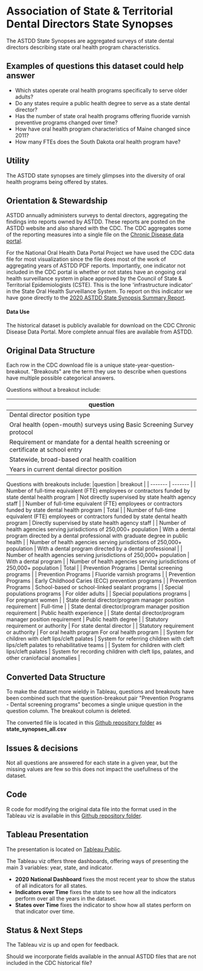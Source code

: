 # Association of State & Territorial Dental Directors State Synopses

The ASTDD State Synopses are aggregated surveys of state dental directors describing state oral health program characteristics. 


## Examples of questions this dataset could help answer

* Which states operate oral health programs specifically to serve older adults?
* Do any states require a public health degree to serve as a state dental director?
* Has the number of state oral health programs offering fluoride varnish preventive programs changed over time?
* How have oral health program characteristics of Maine changed since 2011?
* How many FTEs does the South Dakota oral health program have?

## Utility

The ASTDD state synopses are timely glimpses into the diversity of oral health programs being offered by states. 

## Orientation & Stewardship  

ASTDD annually administers surveys to dental directors, aggregating the findings into reports owned by ASTDD. These reports are posted on the ASTDD website and also shared with the CDC. The CDC aggregates some of the reporting measures into a single file on the [Chronic Disease data portal](https://chronicdata.cdc.gov/Oral-Health/ASTDD-Synopses-of-State-Oral-Health-Programs-Selec/vwmz-4ja3/data). 

For the National Oral Health Data Portal Project we have used the CDC data file for most visualization since the file does most of the work of aggregating years of ASTDD PDF reports. Importantly, one indicator not included in the CDC portal is whether or not states have an ongoing oral health surveillance system in place approved by the Council of State & Territorial Epidemiologists (CSTE). This is the lone 'infrastructure indicator' in the State Oral Health Surveillance System. To report on this indicator we have gone directly to the [2020 ASTDD State Synopsis Summary Report](https://www.astdd.org/docs/2020-synopses-report.pdf).

#### Data Use

The historical dataset is publicly available for download on the CDC Chronic Disease Data Portal. More complete annual files are available from ASTDD.

## Original Data Structure

Each row in the CDC download file is a unique state-year-question-breakout. "Breakouts" are the term they use to describe when questions have multiple possible categorical answers. 

Questions without a breakout include:

|question | 
| ------- | 
| Dental director position type	| 
| Oral health (open-mouth) surveys using Basic Screening Survey protocol	| 
| Requirement or mandate for a dental health screening or certificate at school entry	| 
| Statewide, broad-based oral health coalition	| 
| Years in current dental director position	| 

Questions with breakouts include:
|question | breakout |
| ------- | ------- | 
| Number of full-time equivalent (FTE) employees or contractors funded by state dental health program	| Not directly supervised by state health agency staff |
| Number of full-time equivalent (FTE) employees or contractors funded by state dental health program	| Total |
| Number of full-time equivalent (FTE) employees or contractors funded by state dental health program	| Directly supervised by state health agency staff |
| Number of health agencies serving jurisdictions of 250,000+ population | With a dental program directed by a dental professional with graduate degree in public health |
| Number of health agencies serving jurisdictions of 250,000+ population | With a dental program directed by a dental professional |
| Number of health agencies serving jurisdictions of 250,000+ population | With a dental program |
| Number of health agencies serving jurisdictions of 250,000+ population | Total |
| Prevention Programs | Dental screening programs |
| Prevention Programs | Fluoride varnish programs |
| Prevention Programs | Early Childhood Caries (ECC) prevention programs |
| Prevention Programs | School-based or school-linked sealant programs |
| Special populations programs | For older adults |
| Special populations programs | For pregnant women |
| State dental director/program manager position requirement | Full-time |
| State dental director/program manager position requirement | Public health experience |
| State dental director/program manager position requirement | Public health degree |
| Statutory requirement or authority | For state dental director |
| Statutory requirement or authority | For oral health program For oral health program |
| System for children with cleft lips/cleft palates | System for referring children with cleft lips/cleft palates to rehabilitative teams |
| System for children with cleft lips/cleft palates | System for recording children with cleft lips, palates, and other craniofacial anomalies |


## Converted Data Structure

To make the dataset more wieldy in Tableau, questions and breakouts have been combined such that the question-breakout pair "Prevention Programs - Dental screening programs" becomes a single unique question in the question column. The breakout column is deleted.

The converted file is located in this [Github repository folder](https://github.com/PositiveSumData/NationalOralHealthDataPortal/tree/master/Data/ASTDD_State_Synopses) as **state_synopses_all.csv**

## Issues & decisions

Not all questions are answered for each state in a given year, but the missing values are few so this does not impact the usefullness of the dataset.

## Code

R code for modifying the original data file into the format used in the Tableau viz is available in this [Github repository folder](https://github.com/PositiveSumData/NationalOralHealthDataPortal/tree/master/Data/ASTDD_State_Synopses). 


## Tableau Presentation

The presentation is located on [Tableau Public](https://public.tableau.com/profile/association.of.state.territorial.dental.directors#!/vizhome/ASTDDStateSynopses/Orientation).

The Tableau viz offers three dashboards, offering ways of presenting the main 3 variables: year, state, and indicator. 

* **2020 National Dashboard** fixes the most recent year to show the status of all indicators for all states.
* **Indicators over Time** fixes the state to see how all the indicators perform over all the years in the dataset.
* **States over Time** fixes the indicator to show how all states perform on that indicator over time.


## Status & Next Steps

The Tableau viz is up and open for feedback.

Should we incorporate fields available in the annual ASTDD files that are not included in the CDC historical file?
